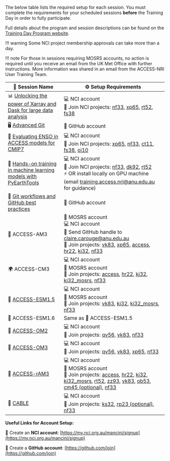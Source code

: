 The below table lists the required setup for each session. You must complete the requirements for your scheduled sessions **before** the Training Day in order to fully participate. 

Full details about the program and session descriptions can be found on the [Training Day Program website](https://www.access-nri.org.au/access-community-workshop-2025/training-day-program/).  

!!! warning
    Some NCI project membership approvals can take more than a day.

!!! note
    For those in sessions requiring MOSRS accounts, no action is required until you receive an email from the UK Met Office with further instructions. More information was shared in an email from the ACCESS-NRI User Training Team.


| 📝 **Session Name** | ⚙️ **Setup Requirements** |
| ------------------- | -------------------------- |
| 📊 [Unlocking the power of Xarray and Dask for large data analysis](https://github.com/jemmajeffree/ACCESS-2025-xarray-dask-training) | 💻 NCI account <br> 📂 Join NCI projects: [nf33](https://my.nci.org.au/mancini/project/nf33/join), [xp65](https://my.nci.org.au/mancini/project/xp65/join), [rt52](https://my.nci.org.au/mancini/project/rt52/join), [fs38](https://my.nci.org.au/mancini/project/fs38/join) |
| 🖥️ [Advanced Git](https://forum.access-hive.org.au/t/access-nri-training-day-2025-advanced-git-git-workflows-and-github-best-practices/5198) | 🔑 GitHub account |
| 🌊 [Evaluating ENSO in ACCESS models for CMIP7](https://github.com/ACCESS-NRI/ACCESS-ENSO-recipes/tree/main/training2025) | 💻 NCI account <br> 📂 Join NCI projects: [xp65](https://my.nci.org.au/mancini/project/xp65/join), [nf33](https://my.nci.org.au/mancini/project/nf33/join), [ct11](https://my.nci.org.au/mancini/project/ct11/join), [fs38](https://my.nci.org.au/mancini/project/fs38/join), [oi10](https://my.nci.org.au/mancini/project/oi10/join) |
| 🤖 [Hands-on training in machine learning models with PyEarthTools](https://forum.access-hive.org.au/t/pyearthtools-training-day/) | 💻 NCI account <br> 📂 Join NCI projects: [nf33](https://my.nci.org.au/mancini/project/nf33/join), [dk92](https://my.nci.org.au/mancini/project/dk92/join), [rt52](https://my.nci.org.au/mancini/project/rt52/join) <br> ⚡ OR install locally on GPU machine (email [training.access.nri@anu.edu.au](mailto:training.access.nri@anu.edu.au) for guidance) |
| 🔄 [Git workflows and GitHub best practices](https://forum.access-hive.org.au/t/access-nri-training-day-2025-advanced-git-git-workflows-and-github-best-practices/5198) | 🔑 GitHub account |
| 🔬 ACCESS-AM3  | 🔑 MOSRS account <br> 💻 NCI account <br> 📧 Send GitHub handle to [claire.carouge@anu.edu.au](mailto:claire.carouge@anu.edu.au) <br> 📂 Join projects: [vk83](https://my.nci.org.au/mancini/project/vk83/join), [xp65](https://my.nci.org.au/mancini/project/xp65/join), [access](https://my.nci.org.au/mancini/project/access/join), [hr22](https://my.nci.org.au/mancini/project/hr22/join), [ki32](https://my.nci.org.au/mancini/project/ki32/join), [nf33](https://my.nci.org.au/mancini/project/nf33/join) |
| 🌍 ACCESS-CM3 | 💻 NCI account <br> 🔑 MOSRS account <br> 📂 Join projects: [access](https://my.nci.org.au/mancini/project/access/join), [hr22](https://my.nci.org.au/mancini/project/hr22/join), [ki32](https://my.nci.org.au/mancini/project/ki32/join), [ki32_mosrs](https://my.nci.org.au/mancini/project/ki32_mosrs/join), [nf33](https://my.nci.org.au/mancini/project/nf33/join) |
| 🌱 [ACCESS-ESM1.5](/models/run_a_model/run_access-esm/) | 💻 NCI account <br> 🔑 MOSRS account <br> 📂 Join projects: [vk83](https://my.nci.org.au/mancini/project/vk83/join), [ki32](https://my.nci.org.au/mancini/project/ki32/join), [ki32_mosrs](https://my.nci.org.au/mancini/project/ki32_mosrs/join), [nf33](https://my.nci.org.au/mancini/project/nf33/join) |
| 🌱 ACCESS-ESM1.6 | Same as 🌱 ACCESS-ESM1.5 |
| 🌊 [ACCESS-OM2](/models/run_a_model/run_access-om2/) | 💻 NCI account <br> 📂 Join projects: [qv56](https://my.nci.org.au/mancini/project/qv56/join), [vk83](https://my.nci.org.au/mancini/project/vk83/join), [nf33](https://my.nci.org.au/mancini/project/nf33/join) |
| 🌊 [ACCESS-OM3](/models/run_a_model/run_access-om3/) | 💻 NCI account <br> 📂 Join projects: [qv56](https://my.nci.org.au/mancini/project/qv56/join), [vk83](https://my.nci.org.au/mancini/project/vk83/join), [xp65](https://my.nci.org.au/mancini/project/xp65/join), [nf33](https://my.nci.org.au/mancini/project/nf33/join) |
| 🔄 [ACCESS-rAM3](/models/run_a_model/run_access-ram/) | 💻 NCI account <br> 🔑 MOSRS account <br> 📂 Join projects: [access](https://my.nci.org.au/mancini/project/access/join), [hr22](https://my.nci.org.au/mancini/project/hr22/join), [ki32](https://my.nci.org.au/mancini/project/ki32/join), [ki32_mosrs](https://my.nci.org.au/mancini/project/ki32_mosrs/join), [rt52](https://my.nci.org.au/mancini/project/rt52/join), [zz93](https://my.nci.org.au/mancini/project/zz93/join), [vk83](https://my.nci.org.au/mancini/project/vk83/join), [ob53](https://my.nci.org.au/mancini/project/ob53/join), [cm45 (optional)](https://my.nci.org.au/mancini/project/cm45/join), [nf33](https://my.nci.org.au/mancini/project/nf33/join) |
| 🌿 [CABLE](https://cable.readthedocs.io/en/latest/user_guide/) | 💻 NCI account <br> 📂 Join projects: [ks32](https://my.nci.org.au/mancini/project/ks32/join), [rp23 (optional)](https://my.nci.org.au/mancini/project/rp23/join), [nf33](https://my.nci.org.au/mancini/project/nf33/join) |

**Useful Links for Account Setup:**

📂 Create an **NCI account**: [https://my.nci.org.au/mancini/signup](https://my.nci.org.au/mancini/signup)  

🔑 Create a **GitHub account**: [https://github.com/join](https://github.com/join)  
